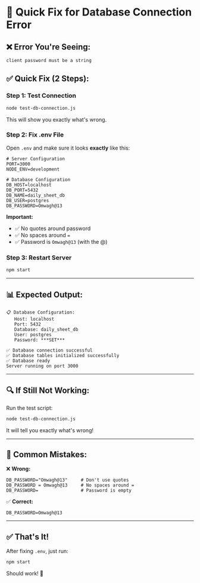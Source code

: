 # 🚀 Quick Fix for Database Connection Error

## ❌ Error You're Seeing:
```
client password must be a string
```

## ✅ Quick Fix (2 Steps):

### **Step 1: Test Connection**
```bash
node test-db-connection.js
```

This will show you exactly what's wrong.

### **Step 2: Fix .env File**

Open `.env` and make sure it looks **exactly** like this:

```env
# Server Configuration
PORT=3000
NODE_ENV=development

# Database Configuration
DB_HOST=localhost
DB_PORT=5432
DB_NAME=daily_sheet_db
DB_USER=postgres
DB_PASSWORD=Omwagh@13
```

**Important:**
- ✅ No quotes around password
- ✅ No spaces around `=`
- ✅ Password is `Omwagh@13` (with the @)

### **Step 3: Restart Server**
```bash
npm start
```

---

## 📊 Expected Output:

```
📋 Database Configuration:
   Host: localhost
   Port: 5432
   Database: daily_sheet_db
   User: postgres
   Password: ***SET***

✅ Database connection successful
✅ Database tables initialized successfully
✅ Database ready
Server running on port 3000
```

---

## 🔍 If Still Not Working:

Run the test script:
```bash
node test-db-connection.js
```

It will tell you exactly what's wrong!

---

## 📝 Common Mistakes:

❌ **Wrong:**
```env
DB_PASSWORD="Omwagh@13"     # Don't use quotes
DB_PASSWORD = Omwagh@13     # No spaces around =
DB_PASSWORD=                # Password is empty
```

✅ **Correct:**
```env
DB_PASSWORD=Omwagh@13
```

---

## ✅ That's It!

After fixing `.env`, just run:
```bash
npm start
```

Should work! 🎉
